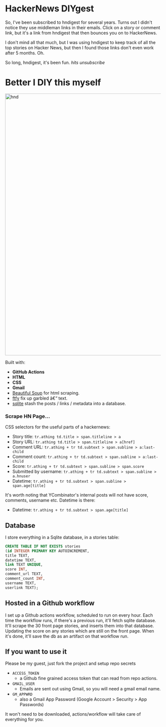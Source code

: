 # HackerNews DIYgest

So, I've been subscribed to hndigest for several years. Turns out I didn't notice 
they use middleman links in their emails. Click on a story or comment link, but it's a link from
hndigest that then bounces you on to HackerNews. 

I don't mind all that much, but I was using hndigest to keep track of all the top stories on
Hacker News, but then I found those links don't even work after 5 months. Oh.

So long, hndigest, it's been fun. *hits unsubscribe*

# Better I DIY this myself

<img width="847" alt="hnd" src="https://user-images.githubusercontent.com/71587/236861882-4d3db219-e86d-4bc8-8792-5b6d08fc9d16.png">

Built with:

- **GitHub Actions**
- **HTML**
- **CSS**
- **Gmail**
- [Beautiful Soup](https://www.crummy.com/software/BeautifulSoup/bs4/doc/) for html scraping.
- [ftfy](https://github.com/LuminosoInsight/python-ftfy) fix up garbled â€“ text.
- [sqlite](https://www.sqlite.org/index.html) stash the posts / links / metadata into a database.

### Scrape HN Page...

CSS selectors for the useful parts of a hackernews:

- Story title: `tr.athing td.title > span.titleline > a`
- Story URL: `tr.athing td.title > span.titleline > a[href]`
- Comment URL: `tr.athing + tr td.subtext > span.subline > a:last-child`
- Comment count: `tr.athing + tr td.subtext > span.subline > a:last-child`
- Score: `tr.athing + tr td.subtext > span.subline > span.score`
- Submitted by username: `tr.athing + tr td.subtext > span.subline > a.hnuser`
- Datetime: `tr.athing + tr td.subtext > span.subline > span.age[title]`

It's worth noting that YCombinator's internal posts will not have score, comments, username etc. Datetime is there:

- Datetime: `tr.athing + tr td.subtext > span.age[title]`

## Database

I store everything in a Sqlite database, in a stories table:

```sql
CREATE TABLE IF NOT EXISTS stories
(id INTEGER PRIMARY KEY AUTOINCREMENT,
title TEXT,
datetime TEXT,
link TEXT UNIQUE,
score INT,
comment_url TEXT,
comment_count INT,
username TEXT,
userlink TEXT);
```

## Hosted in a Github workflow

I set up a Github actions workflow, scheduled to run on every hour.
Each time the workflow runs, if there's a previous run, it'll fetch sqlite database.
It'll scrape the 30 front page stories, and inserts them into that database.  Updating the score 
on any stories which are still on the front page.  When it's done, it'll save the db as an artifact 
on that workflow run.

## If you want to use it

Please be my guest, just fork the project and setup repo secrets 

- `ACCESS_TOKEN`
  - a Github fine grained access token that can read from repo actions.
- `GMAIL_USER`
  - Emails are sent out using Gmail, so you will need a gmail email name.
- `GM_APPWRD`
  - also a Gmail App Password (Google Account > Security > App Passwords)

It won't need to be downloaded, actions/workflow will take care of everything for you.

